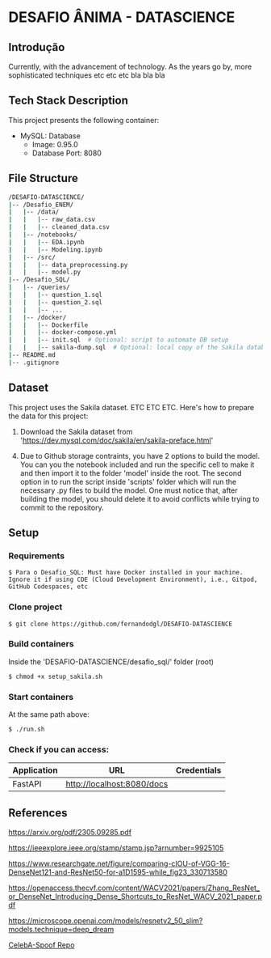 # DESAFIO ÂNIMA - DATASCIENCE

## Introdução

Currently, with the advancement of technology. As the years go by, more sophisticated techniques etc etc etc bla bla bla

## Tech Stack Description

This project presents the following container:

* MySQL: Database
    * Image: 0.95.0
    * Database Port: 8080

## File Structure

```bash
/DESAFIO-DATASCIENCE/
|-- /Desafio_ENEM/
|   |-- /data/
|   |   |-- raw_data.csv
|   |   |-- cleaned_data.csv
|   |-- /notebooks/
|   |   |-- EDA.ipynb
|   |   |-- Modeling.ipynb
|   |-- /src/
|   |   |-- data_preprocessing.py
|   |   |-- model.py
|-- /Desafio_SQL/
|   |-- /queries/
|   |   |-- question_1.sql
|   |   |-- question_2.sql
|   |   |-- ...
|   |-- /docker/
|   |   |-- Dockerfile
|   |   |-- docker-compose.yml
|   |   |-- init.sql  # Optional: script to automate DB setup
|   |   |-- sakila-dump.sql  # Optional: local copy of the Sakila database dump
|-- README.md
|-- .gitignore
```

## Dataset

This project uses the Sakila dataset. ETC ETC ETC. Here's how to prepare the data for this project:

1. Download the Sakila dataset from 'https://dev.mysql.com/doc/sakila/en/sakila-preface.html'
<!-- 2. Unzip the downloaded file. This should result in a directory structure like the following:
    ```
    MLChallenge_Dataset/
                        data/
                            1/   
                                live/
                                    image1.jpg
                                    image2.jpg
                                    image3.jpg
                                spoof/
                                    image1.jpg
                                    image2.jpg
                                    image3.jpg
                            2/
                            ...
    ```
3. Move the `data/` subfolder into the `data/` directory in the root of this repository. -->

4. Due to Github storage contraints, you have 2 options to build the model. You can you the notebook included and run the specific cell to make it and then import it to the folder 'model' inside the root. The second option in to run the script inside 'scripts' folder which will run the necessary .py files to build the model. One must notice that, after building the model, you should delete it to avoid conflicts while trying to commit to the repository.


## Setup

### Requirements
    
    $ Para o Desafio_SQL: Must have Docker installed in your machine. Ignore it if using CDE (Cloud Development Environment), i.e., Gitpod, GitHub Codespaces, etc

### Clone project

    $ git clone https://github.com/fernandodgl/DESAFIO-DATASCIENCE

### Build containers

Inside the 'DESAFIO-DATASCIENCE/desafio_sql/' folder (root)

    $ chmod +x setup_sakila.sh

### Start containers

At the same path above:

    $ ./run.sh

### Check if you can access:

|        Application        |URL                          |Credentials                         |
|----------------|-------------------------------|-----------------------------|    
|FastAPI | [http://localhost:8080/docs](http://localhost:8000/docs)|  |         |
  

## References

https://arxiv.org/pdf/2305.09285.pdf

https://ieeexplore.ieee.org/stamp/stamp.jsp?arnumber=9925105

https://www.researchgate.net/figure/comparing-cIOU-of-VGG-16-DenseNet121-and-ResNet50-for-a1D1595-while_fig23_330713580

https://openaccess.thecvf.com/content/WACV2021/papers/Zhang_ResNet_or_DenseNet_Introducing_Dense_Shortcuts_to_ResNet_WACV_2021_paper.pdf

https://microscope.openai.com/models/resnetv2_50_slim?models.technique=deep_dream

[CelebA-Spoof Repo](https://github.com/ZhangYuanhan-AI/CelebA-Spoof)
